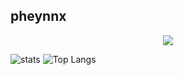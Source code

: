 ## pheynnx

<p align="center">
  <a href="https://skillicons.dev">
    <img src="https://skillicons.dev/icons?i=bash,css,deno,discord,docker,electron,github,git,go,html,htmx,js,linux,md,mongodb,nginx,nim,nodejs,pnpm,postgres,powershell,prisma,raspberrypi,react,redis,redux,rust,sass,solidjs,svelte,ts,ubuntu,vite,vscode,webpack,windows" />
  </a>
</p>

![stats](https://readmestats.999857.xyz/api?username=pheynnx&show_icons=true&theme=dark)
![Top Langs](https://github-readme-stats.vercel.app/api/top-langs/?username=pheynnx&layout=donut&hide=css,scss,html,jinja&theme=dark)
